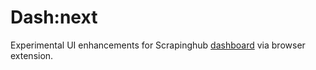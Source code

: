 # Dash:next

Experimental UI enhancements for Scrapinghub [dashboard](https://app.scrapinghub.com/) via browser extension.

